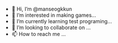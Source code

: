 - 👋 Hi, I’m @manseogkkun
- 👀 I’m interested in making games...
- 🌱 I’m currently learning test programing...
- 💞️ I’m looking to collaborate on ...
- 📫 How to reach me ...

<!---
manseogkkun/manseogkkun is a ✨ special ✨ repository because its `README.md` (this file) appears on your GitHub profile.
You can click the Preview link to take a look at your changes.
--->
